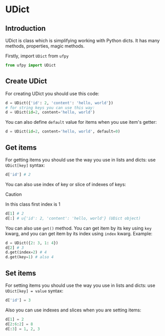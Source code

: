 # UDict

## Introduction

UDict is class which is simplifying working with Python dicts.
It has many methods, properties, magic methods.

Firstly, import `UDict` from `ufpy`
```python
from ufpy import UDict
```

## Create UDict

For creating UDict you should use this code:
```python
d = UDict({'id': 2, 'content': 'hello, world'})
# for string keys you can use this way:
d = UDict(id=2, content='hello, world')
```

You can also define `default` value for items when you use item's getter:
```python
d = UDict(id=2, content='hello, world', default=0)
```

## Get items

For getting items you should use the way you use in lists and dicts:
use `UDict[key]` syntax:
```python
d['id'] # 2
```

You can also use index of key or slice of indexes of keys:

> [!CAUTION]
> In this class first index is 1

```python
d[1] # 2
d[:] # u{'id': 2, 'content': 'hello, world'} (UDict object)
```

You can also use `get()` method.
You can get item by its key using `key` kwarg,
and you can get item by its index using `index` kwarg.
Example:
```python
d = UDict({2: 3, 1: 4})
d[2] # 3
d.get(index=2) # 4
d.get(key=1) # also 4
```

## Set items

For setting items you should use the way you use in lists and dicts:
use `UDict[key] = value` syntax:
```python
d['id'] = 3
```

Also you can use indexes and slices when you are setting items:
```python
d[1] = 2
d[2:6:2] = 8
d[:3] = 1, 2, 3
```
